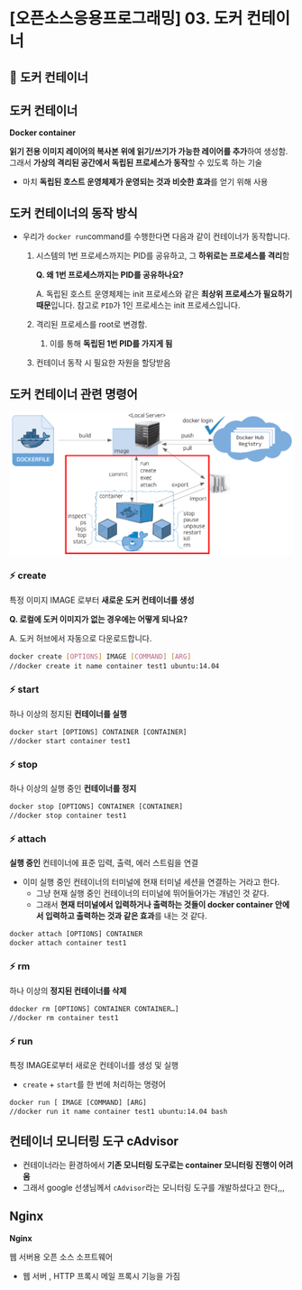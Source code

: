 # [오픈소스응용프로그래밍] 03. 도커 컨테이너

<aside>

# 💖 도커 컨테이너

</aside>

## 도커 컨테이너

<aside>

**Docker container**

**읽기 전용 이미지 레이어의 복사본 위에 읽기/쓰기가 가능한 레이어를 추가**하여 생성함. 그래서 **가상의 격리된 공간에서 독립된 프로세스가 동작**할 수 있도록 하는 기술

</aside>

- 마치 **독립된 호스트 운영체제가 운영되는 것과 비슷한 효과**를 얻기 위해 사용

## 도커 컨테이너의 동작 방식

- 우리가 `docker run`command를 수행한다면 다음과 같이 컨테이너가 동작합니다.
    1. 시스템의 1번 프로세스까지는 PID를 공유하고, 그 **하위로는 프로세스를 격리**함
        
        <aside>
        
        **Q. 왜 1번 프로세스까지는 PID를 공유하나요?**
        
        A. 독립된 호스트 운영체제는 init 프로세스와 같은 **최상위 프로세스가 필요하기 때문**입니다. 참고로 `PID`가 1인 프로세스는 init 프로세스입니다.
        
        </aside>
        
    2. 격리된 프로세스를 root로 변경함.
        1. 이를 통해 **독립된 1번 PID를 가지게 됨**
    3. 컨테이너 동작 시 필요한 자원을 할당받음

## 도커 컨테이너 관련 명령어

![image.png](image%204.png)

### ⚡ create

특정 이미지 IMAGE 로부터 **새로운 도커 컨테이너를 생성**

<aside>

**Q. 로컬에 도커 이미지가 없는 경우에는 어떻게 되나요?**

A. 도커 허브에서 자동으로 다운로드합니다.

</aside>

```bash
docker create [OPTIONS] IMAGE [COMMAND] [ARG]
//docker create it name container test1 ubuntu:14.04
```

### ⚡ start

하나 이상의 정지된 **컨테이너를 실행**

```docker
docker start [OPTIONS] CONTAINER [CONTAINER]
//docker start container test1
```

### ⚡ stop

하나 이상의 실행 중인 **컨테이너를 정지**

```docker
docker stop [OPTIONS] CONTAINER [CONTAINER]
//docker stop container test1
```

### ⚡ attach

**실행 중인** 컨테이너에 표준 입력, 출력, 에러 스트림을 연결

- 이미 실행 중인 컨테이너의 터미널에 현재 터미널 세션을 연결하는 거라고 한다.
    - 그냥 현재 실행 중인 컨테이너의 터미널에 뛰어들어가는 개념인 것 같다.
    - 그래서 **현재 터미널에서 입력하거나 출력하는 것들이 docker container 안에서 입력하고 출력하는 것과 같은 효과**를 내는 것 같다.

```docker
docker attach [OPTIONS] CONTAINER
docker attach container test1
```

### ⚡ rm

하나 이상의 **정지된 컨테이너를 삭제**

```docker
ddocker rm [OPTIONS] CONTAINER CONTAINER…]
//docker rm container test1
```

### ⚡ run

특정 IMAGE로부터 새로운 컨테이너를 생성 및 실행

- `create` + `start`를 한 번에 처리하는 명령어

```docker
docker run [ IMAGE [COMMAND] [ARG]
//docker run it name container test1 ubuntu:14.04 bash
```

## 컨테이너 모니터링 도구 cAdvisor

- 컨테이너라는 환경하에서 **기존 모니터링 도구로는 container 모니터링 진행이 어려움**
- 그래서 google 선생님께서 `cAdvisor`라는 모니터링 도구를 개발하셨다고 한다,,,

## Nginx

<aside>

**Nginx** 

웹 서버용 오픈 소스 소프트웨어

</aside>

- 웹 서버 , HTTP 프록시 메일 프록시 기능을 가짐